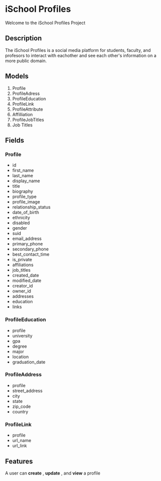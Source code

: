 # iSchool Profiles

Welcome to the iSchool Profiles Project

## Description
The iSchool Profiles is a social media platform for students, faculty, and profesors to interact with eachother and see each other's information on a more public domain.

## Models
1. Profile
2. ProfileAdress
3. ProfileEducation
4. ProfileLink
5. ProfileAttribute
6. Affilliation
7. ProfileJobTitles
8. Job Titles

## Fields
### Profile 
- id
- first_name
- last_name
- display_name
- title
- biography
- profile_type
- profile_image
- relationship_status
- date_of_birth
- ethnicity
- disabled
- gender
- suid
- email_address
- primary_phone
- secondary_phone
- best_contact_time
- is_private
- affiliations
- job_titles 
- created_date
- modified_date
- creator_id
- owner_id 
- addresses
- education
- links

### ProfileEducation 
- profile
- university
- gpa
- degree
- major
- location
- graduation_date

### ProfileAddress
- profile
- street_address
- city
- state
- zip_code
- country

### ProfileLink
- profile
- url_name
- url_link

## Features
A user can __create__ , __update__ , and __view__ a profile